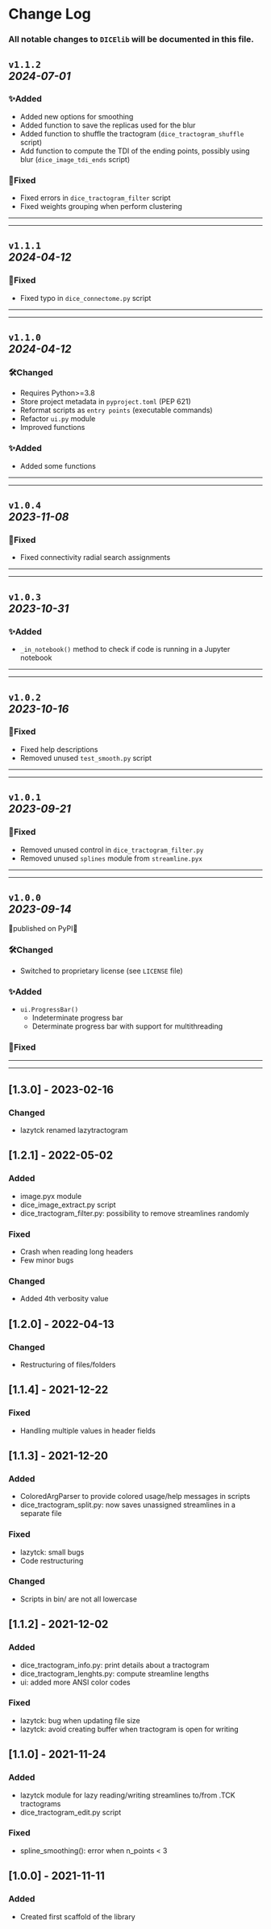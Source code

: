 # Change Log
### All notable changes to `DICElib` will be documented in this file.

## `v1.1.2`<br>_2024-07-01_
### ✨Added
- Added new options for smoothing
- Added function to save the replicas used for the blur
- Added function to shuffle the tractogram (`dice_tractogram_shuffle` script)
- Add function to compute the TDI of the ending points, possibly using blur (`dice_image_tdi_ends` script)

### 🐛Fixed
- Fixed errors in `dice_tractogram_filter` script
- Fixed weights grouping when perform clustering

---
---

## `v1.1.1`<br>_2024-04-12_
### 🐛Fixed
- Fixed typo in `dice_connectome.py` script

---
---

## `v1.1.0`<br>_2024-04-12_
### 🛠️Changed
- Requires Python>=3.8
- Store project metadata in `pyproject.toml` (PEP 621)
- Reformat scripts as `entry points` (executable commands)
- Refactor `ui.py` module
- Improved functions

### ✨Added
- Added some functions

---
---

## `v1.0.4`<br>_2023-11-08_
### 🐛Fixed
- Fixed connectivity radial search assignments

---
---

## `v1.0.3`<br>_2023-10-31_

### ✨Added
- `_in_notebook()` method to check if code is running in a Jupyter notebook

---
---

## `v1.0.2`<br>_2023-10-16_

### 🐛Fixed
- Fixed help descriptions
- Removed unused `test_smooth.py` script

---
---

## `v1.0.1`<br>_2023-09-21_

### 🐛Fixed
- Removed unused control in `dice_tractogram_filter.py`
- Removed unused `splines` module from `streamline.pyx`

---
---

## `v1.0.0`<br>_2023-09-14_
🎉published on PyPI🎉
### 🛠️Changed
- Switched to proprietary license (see `LICENSE` file)

### ✨Added
- `ui.ProgressBar()`
    - Indeterminate progress bar
    - Determinate progress bar with support for multithreading

### 🐛Fixed

---
---

## [1.3.0] - 2023-02-16

### Changed
- lazytck renamed lazytractogram

## [1.2.1] - 2022-05-02

### Added
- image.pyx module
- dice_image_extract.py script
- dice_tractogram_filter.py: possibility to remove streamlines randomly

### Fixed
- Crash when reading long headers
- Few minor bugs

### Changed
- Added 4th verbosity value

## [1.2.0] - 2022-04-13

### Changed
- Restructuring of files/folders

## [1.1.4] - 2021-12-22

### Fixed
- Handling multiple values in header fields

## [1.1.3] - 2021-12-20

### Added
- ColoredArgParser to provide colored usage/help messages in scripts
- dice_tractogram_split.py: now saves unassigned streamlines in a separate file

### Fixed
- lazytck: small bugs
- Code restructuring

### Changed
- Scripts in bin/ are not all lowercase

## [1.1.2] - 2021-12-02

### Added
- dice_tractogram_info.py: print details about a tractogram
- dice_tractogram_lenghts.py: compute streamline lengths
- ui: added more ANSI color codes

### Fixed
- lazytck: bug when updating file size
- lazytck: avoid creating buffer when tractogram is open for writing

## [1.1.0] - 2021-11-24

### Added
- lazytck module for lazy reading/writing streamlines to/from .TCK tractograms
- dice_tractogram_edit.py script

### Fixed
- spline_smoothing(): error when n_points < 3

## [1.0.0] - 2021-11-11

### Added
- Created first scaffold of the library
